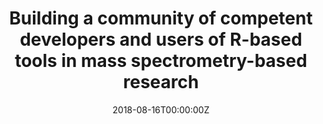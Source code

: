 ---
title: 'Building a community of competent developers and users of R-based tools in mass spectrometry-based research'
authors:
- Olga Vitek
date: '2018-08-16T00:00:00Z'

# Schedule page publish date (NOT proceeding's date).
publishDate: '20001-01-01T00:00:00Z'

# proceeding type.
# Legend: 0 = Uncategorized; 1 = Talk, 2 = Keynote, 3 = Workshop
# To add more update publications_types.toml and en.yaml
proceeding_types: ['1']

# proceeding name and optional abbreviated proceeding name.
proceeding: Presented at 2018 Conference
proceeding_short: Presented at 2018 Conference

abstract: 

tags:
- Northeastern University
featured: false

links:
url_slides: 'https://github.com/rinpharma/2018_presentations/blob/master/talks_folder/2018-Vitek-R_Based_Tools_in_Mass_Spectrometry_Research.pdf'
url_video: ''

---